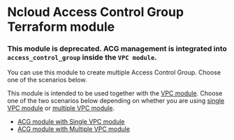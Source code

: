 # Ncloud Access Control Group Terraform module

### **This module is deprecated. ACG management is integrated into `access_control_group` inside the `VPC module`.**

You can use this module to create multiple Access Control Group. Choose one of the scenarios below.

This module is intended to be used together with the [VPC module](https://registry.terraform.io/modules/terraform-ncloud-modules/vpc/ncloud/latest). Choose one of the two scenarios below depending on whether you are using [single VPC module](https://github.com/terraform-ncloud-modules/terraform-ncloud-vpc/blob/master/docs/single-vpc.md) or [multiple VPC module](https://github.com/terraform-ncloud-modules/terraform-ncloud-vpc/blob/master/docs/multiple-vpc.md).

- [ACG module with Single VPC module](https://github.com/terraform-ncloud-modules/terraform-ncloud-acg/blob/master/docs/with-single-vpc-module.md)
- [ACG module with Multiple VPC module](https://github.com/terraform-ncloud-modules/terraform-ncloud-acg/blob/master/docs/with-multiple-vpc-module.md)